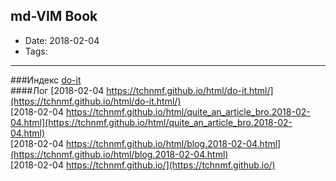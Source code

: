 ## md-VIM Book

* Date: 2018-02-04
* Tags: 


---
###Индекс
[do-it](https://tchnmf.github.io/html/do-it.html/)
<br>
####Лог
[2018-02-04 	 https://tchnmf.github.io/html/do-it.html/](https://tchnmf.github.io/html/do-it.html/) 	 
[2018-02-04 	 https://tchnmf.github.io/html/quite_an_article_bro.2018-02-04.html](https://tchnmf.github.io/html/quite_an_article_bro.2018-02-04.html) 	 
[2018-02-04 	 https://tchnmf.github.io/html/blog.2018-02-04.html](https://tchnmf.github.io/html/blog.2018-02-04.html) 	 
[2018-02-04 	 https://tchnmf.github.io/](https://tchnmf.github.io/) 	 
